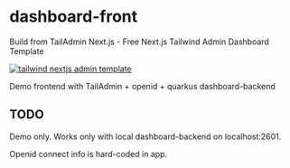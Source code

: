 # dashboard-front

Build from TailAdmin Next.js - Free Next.js Tailwind Admin Dashboard Template

[![tailwind nextjs admin template](https://github.com/TailAdmin/free-nextjs-admin-dashboard/blob/main/tailadmin-nextjs.jpg)](https://nextjs-demo.tailadmin.com/)


Demo frontend with TailAdmin + openid + quarkus dashboard-backend

## TODO

Demo only.
Works only with local dashboard-backend on localhost:2601.

Openid connect info is hard-coded in app.